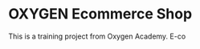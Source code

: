 # OXYGEN Ecommerce Shop 
This is a training project from Oxygen Academy. E-co                                                           
   
  
 
 
